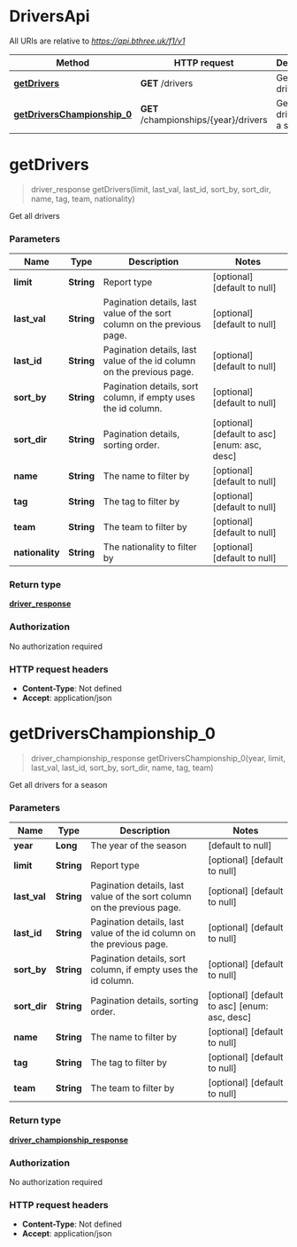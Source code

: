 # DriversApi

All URIs are relative to *https://api.bthree.uk/f1/v1*

| Method | HTTP request | Description |
|------------- | ------------- | -------------|
| [**getDrivers**](DriversApi.md#getDrivers) | **GET** /drivers | Get all drivers |
| [**getDriversChampionship_0**](DriversApi.md#getDriversChampionship_0) | **GET** /championships/{year}/drivers | Get all drivers for a season |


<a name="getDrivers"></a>
# **getDrivers**
> driver_response getDrivers(limit, last\_val, last\_id, sort\_by, sort\_dir, name, tag, team, nationality)

Get all drivers

### Parameters

|Name | Type | Description  | Notes |
|------------- | ------------- | ------------- | -------------|
| **limit** | **String**| Report type | [optional] [default to null] |
| **last\_val** | **String**| Pagination details, last value of the sort column on the previous page. | [optional] [default to null] |
| **last\_id** | **String**| Pagination details, last value of the id column on the previous page. | [optional] [default to null] |
| **sort\_by** | **String**| Pagination details, sort column, if empty uses the id column. | [optional] [default to null] |
| **sort\_dir** | **String**| Pagination details, sorting order. | [optional] [default to asc] [enum: asc, desc] |
| **name** | **String**| The name to filter by | [optional] [default to null] |
| **tag** | **String**| The tag to filter by | [optional] [default to null] |
| **team** | **String**| The team to filter by | [optional] [default to null] |
| **nationality** | **String**| The nationality to filter by | [optional] [default to null] |

### Return type

[**driver_response**](../Models/driver_response.md)

### Authorization

No authorization required

### HTTP request headers

- **Content-Type**: Not defined
- **Accept**: application/json

<a name="getDriversChampionship_0"></a>
# **getDriversChampionship_0**
> driver_championship_response getDriversChampionship_0(year, limit, last\_val, last\_id, sort\_by, sort\_dir, name, tag, team)

Get all drivers for a season

### Parameters

|Name | Type | Description  | Notes |
|------------- | ------------- | ------------- | -------------|
| **year** | **Long**| The year of the season | [default to null] |
| **limit** | **String**| Report type | [optional] [default to null] |
| **last\_val** | **String**| Pagination details, last value of the sort column on the previous page. | [optional] [default to null] |
| **last\_id** | **String**| Pagination details, last value of the id column on the previous page. | [optional] [default to null] |
| **sort\_by** | **String**| Pagination details, sort column, if empty uses the id column. | [optional] [default to null] |
| **sort\_dir** | **String**| Pagination details, sorting order. | [optional] [default to asc] [enum: asc, desc] |
| **name** | **String**| The name to filter by | [optional] [default to null] |
| **tag** | **String**| The tag to filter by | [optional] [default to null] |
| **team** | **String**| The team to filter by | [optional] [default to null] |

### Return type

[**driver_championship_response**](../Models/driver_championship_response.md)

### Authorization

No authorization required

### HTTP request headers

- **Content-Type**: Not defined
- **Accept**: application/json


